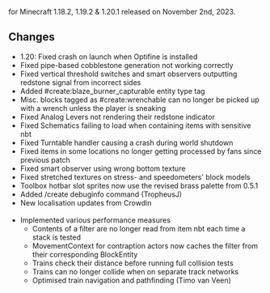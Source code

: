 for Minecraft 1.18.2, 1.19.2 & 1.20.1 released on November 2nd, 2023.

## Changes

- 1.20: Fixed crash on launch when Optifine is installed
- Fixed pipe-based cobblestone generation not working correctly
- Fixed vertical threshold switches and smart observers outputting redstone signal from incorrect sides
- Added #create:blaze_burner_capturable entity type tag
- Misc. blocks tagged as #create:wrenchable can no longer be picked up with a wrench unless the player is sneaking
- Fixed Analog Levers not rendering their redstone indicator
- Fixed Schematics failing to load when containing items with sensitive nbt
- Fixed Turntable handler causing a crash during world shutdown
- Fixed items in some locations no longer getting processed by fans since previous patch
- Fixed smart observer using wrong bottom texture
- Fixed stretched textures on stress- and speedometers' block models
- Toolbox hotbar slot sprites now use the revised brass palette from 0.5.1
- Added /create debuginfo command (TropheusJ)
- New localisation updates from Crowdin<br><br>
- Implemented various performance measures
  - Contents of a filter are no longer read from item nbt each time a stack is tested
  - MovementContext for contraption actors now caches the filter from their corresponding BlockEntity
  - Trains check their distance before running full collision tests
  - Trains can no longer collide when on separate track networks
  - Optimised train navigation and pathfinding (Timo van Veen)
